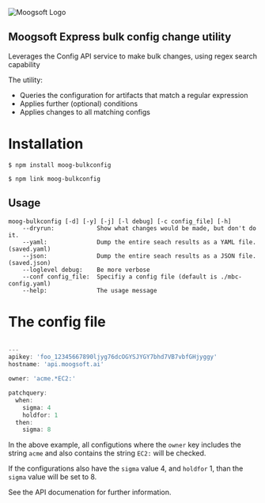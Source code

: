 ![Moogsoft Logo](https://www.moogsoft.com/wp-content/uploads/2017/02/moog-logo.png)

## Moogsoft Express bulk config change utility

Leverages the Config API service to make bulk changes, using regex search capability

The utility:

* Queries the configuration for artifacts that match a regular expression
* Applies further (optional) conditions
* Applies changes to all matching configs

# Installation

`$ npm install moog-bulkconfig`

`$ npm link moog-bulkconfig`

## Usage

```
moog-bulkconfig [-d] [-y] [-j] [-l debug] [-c config_file] [-h]
    --dryrun:            Show what changes would be made, but don't do it.
    --yaml:              Dump the entire seach results as a YAML file. (saved.yaml)
    --json:              Dump the entire seach results as a JSON file. (saved.json)
    --loglevel debug:    Be more verbose
    --conf config_file:  Specifiy a config file (default is ./mbc-config.yaml)
    --help:              The usage message
```

# The config file

```JavaScript

---
apikey: 'foo_12345667890ljyg76dcOGYSJYGY7bhd7VB7vbfGHjyggy' 
hostname: 'api.moogsoft.ai'

owner: 'acme.*EC2:'

patchquery:
  when:
    sigma: 4
    holdfor: 1
  then:
    sigma: 8
```

In the above example, all configutions where the `owner` key includes the string `acme` and also contains the string `EC2:` will be checked.

If the configurations also have the `sigma` value 4, and `holdfor` 1, than the `sigma` value will be set to 8.

See the API documenation for further information.
